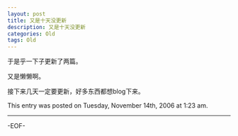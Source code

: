 ```yaml
---
layout: post
title: 又是十天没更新
description: 又是十天没更新
categories: Old
tags: Old
---
```

于是乎一下子更新了两篇。

又是懒懒啊。

接下来几天一定要更新，好多东西都想blog下来。

This entry was posted on Tuesday, November 14th, 2006 at 1:23 am.

---



-EOF-